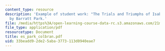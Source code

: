 ```yaml
---
content_type: resource
description: 'Example of student work: "The Trials and Triumphs of Isabella Colbran,"
  by Barratt Park.'
file: /media/https%3A/open-learning-course-data-rc.s3.amazonaws.com/21m-410-vocal-repertoire-and-performance-women-composers-spring-2007/33beadd92de25aba3773113d0940eae7_es_park_colbran.pdf
file_type: application/pdf
resourcetype: Document
title: es_park_colbran.pdf
uid: 33beadd9-2de2-5aba-3773-113d0940eae7
---
```

